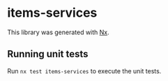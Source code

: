 # items-services

This library was generated with [Nx](https://nx.dev).

## Running unit tests

Run `nx test items-services` to execute the unit tests.
